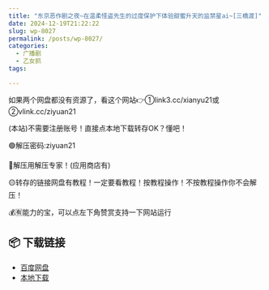 ```yaml
---
title: "东京恶作剧之夜~在温柔怪盗先生的过度保护下体验甜蜜升天的监禁星ai~[三橋渡]"
date: 2024-12-19T21:22:22
slug: wp-8027
permalink: /posts/wp-8027/
categories:
  - 广播剧
  - 乙女抓
tags:

---
```


如果两个网盘都没有资源了，看这个网站👉①link3.cc/xianyu21或②vlink.cc/ziyuan21

(本站)不需要注册账号！直接点本地下载转存OK？懂吧！

🟢解压密码:ziyuan21

🔵解压用解压专家！(应用商店有)

🟡转存的链接网盘有教程！一定要看教程！按教程操作！不按教程操作你不会解压！

💰🈶能力的宝，可以点左下角赞赏支持一下网站运行

## 📦 下载链接
- [百度网盘](https://blziyuan21.com/pay-download/8027?key=a76d7aa6a9&down_id=0)
- [本地下载](https://blziyuan21.com/pay-download/8027?key=a76d7aa6a9&down_id=1)

